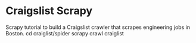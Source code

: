 # Craigslist Scrapy
Scrapy tutorial to build a Craigslist crawler that scrapes engineering jobs in Boston.
	cd craiglist/spider
	scrapy crawl craiglist

